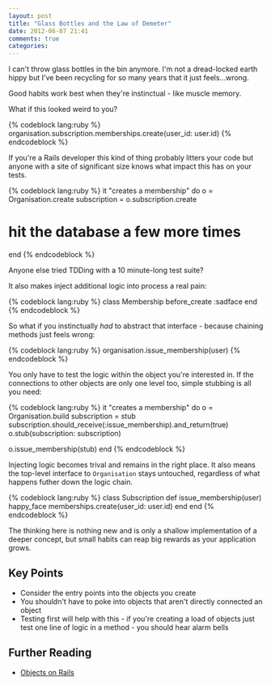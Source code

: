 ```yaml
---
layout: post
title: "Glass Bottles and the Law of Demeter"
date: 2012-06-07 21:41
comments: true
categories: 
---
```


I can't throw glass bottles in the bin anymore.  I'm not a dread-locked earth hippy but I've been recycling for so many years that it just feels...wrong.

Good habits work best when they're instinctual - like muscle memory.

<!-- more --> 

What if this looked weird to you?

{% codeblock lang:ruby %}
organisation.subscription.memberships.create(user_id: user.id)
{% endcodeblock %}

If you're a Rails developer this kind of thing probably litters your code but anyone with a site of significant size knows what impact this has on your tests.

{% codeblock lang:ruby %}
it "creates a membership" do
  o = Organisation.create
  subscription = o.subscription.create
  
  # hit the database a few more times
end
{% endcodeblock %}

Anyone else tried TDDing with a 10 minute-long test suite?

It also makes inject additional logic into process a real pain:

{% codeblock lang:ruby %}
class Membership
  before_create :sadface
end
{% endcodeblock %}

So what if you instinctually *had* to abstract that interface - because chaining methods just feels wrong:

{% codeblock lang:ruby %}
organisation.issue_membership(user)
{% endcodeblock %}

You only have to test the logic within the object you're interested in. If the connections to other objects are only one level too, simple stubbing is all you need:

{% codeblock lang:ruby %}
it "creates a membership" do
  o = Organisation.build
  subscription = stub
  subscription.should_receive(:issue_membership).and_return(true)
  o.stub(subscription: subscription)

  o.issue_membership(stub)
end
{% endcodeblock %}

Injecting logic becomes trival and remains in the right place.  It also means the top-level interface to ```Organisation``` stays untouched, regardless of what happens futher down the logic chain.

{% codeblock lang:ruby %}
class Subscription
  def issue_membership(user)
    happy_face
    memberships.create(user_id: user.id)
  end
end
{% endcodeblock %}

The thinking here is nothing new and is only a shallow implementation of a deeper concept, but small habits can reap big rewards as your application grows.

## Key Points

* Consider the entry points into the objects you create
* You shouldn't have to poke into objects that aren't directly connected an object
* Testing first will help with this - if you're creating a load of objects just test one line of logic in a method - you should hear alarm bells

## Further Reading

* [Objects on Rails](http://objectsonrails.com/)
